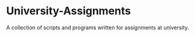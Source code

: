 # University-Assignments
A collection of scripts and programs written for assignments at university.
